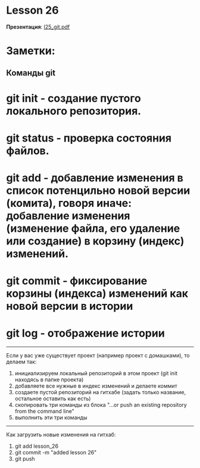 # Lesson 26

**Презентация**: [l25_git.pdf](https://github.com/ait-tr/cohort42.3/blob/main/basic_programming/lesson_25/presentation/l25_git.pdf)

# Заметки:

## Команды git

# git init - создание пустого локального репозитория.
# git status - проверка состояния файлов.
# git add - добавление изменения в список потенцильно новой версии (комита), говоря иначе: добавление изменения (изменение файла, его удаление или создание) в корзину (индекс) изменений.
# git commit - фиксирование корзины (индекса) изменений как новой версии в истории
# git log - отображение истории 

---

Если у вас уже существует проект (например проект с домашками), то делаем так:

1. инициализируем локальный репозиторий в этом проект (git init находясь в папке проекта)
2. добавляете все нужные в индекс изменений и делаете коммит
3. создаете пустой репозиторий на гитхабе (задать только название, остальное оставить как есть)
4. скопировать три команды из блока "…or push an existing repository from the command line"
5. выполнить эти три команды

---

Как загрузить новые изменения на гитхаб:

1. git add lesson_26
2. git commit -m "added lesson 26"
3. git push
